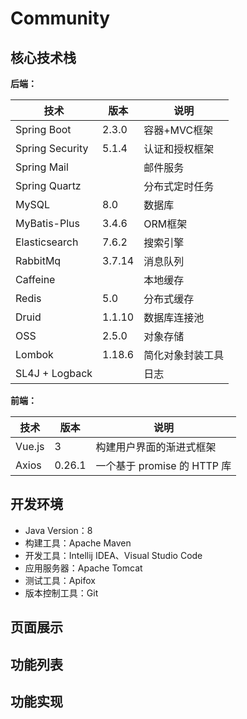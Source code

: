 # Community

## 核心技术栈

**后端：**

| 技术            | 版本   | 说明             |
| --------------- | ------ | ---------------- |
| Spring Boot     | 2.3.0  | 容器+MVC框架     |
| Spring Security | 5.1.4  | 认证和授权框架   |
| Spring Mail     |        | 邮件服务         |
| Spring Quartz   |        | 分布式定时任务   |
| MySQL           | 8.0    | 数据库           |
| MyBatis-Plus    | 3.4.6  | ORM框架          |
| Elasticsearch   | 7.6.2  | 搜索引擎         |
| RabbitMq        | 3.7.14 | 消息队列         |
| Caffeine        |        | 本地缓存         |
| Redis           | 5.0    | 分布式缓存       |
| Druid           | 1.1.10 | 数据库连接池     |
| OSS             | 2.5.0  | 对象存储         |
| Lombok          | 1.18.6 | 简化对象封装工具 |
| SL4J + Logback  |        | 日志             |



**前端：**

| 技术   | 版本   | 说明                        |
| ------ | ------ | --------------------------- |
| Vue.js | 3      | 构建用户界面的渐进式框架    |
| Axios  | 0.26.1 | 一个基于 promise 的 HTTP 库 |



## 开发环境

- Java Version：8
- 构建工具：Apache Maven
- 开发工具：Intellij IDEA、Visual Studio Code
- 应用服务器：Apache Tomcat
- 测试工具：Apifox
- 版本控制工具：Git



## 页面展示





## 功能列表





## 功能实现



